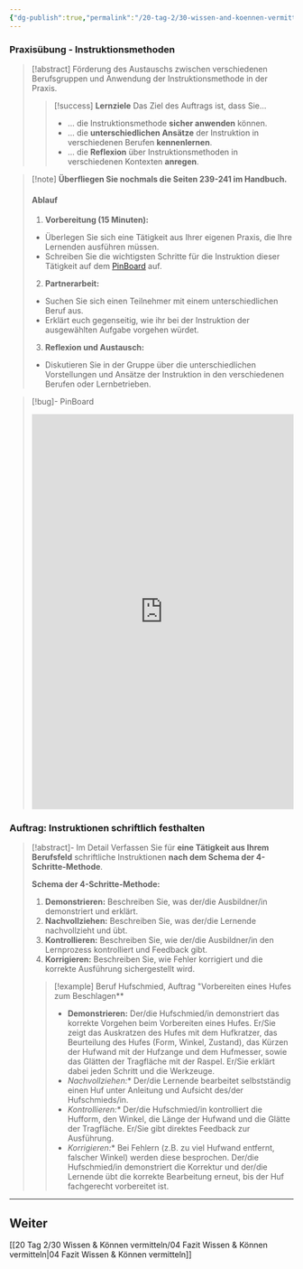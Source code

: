 ```yaml
---
{"dg-publish":true,"permalink":"/20-tag-2/30-wissen-and-koennen-vermitteln/03-praxisuebung/","noteIcon":""}
---
```


### Praxisübung - Instruktionsmethoden

> [!abstract] Förderung des Austauschs zwischen verschiedenen Berufsgruppen und Anwendung der Instruktionsmethode in der Praxis.
>
>> [!success] **Lernziele** Das Ziel des Auftrags ist, dass Sie...
>>
>> - ... die Instruktionsmethode **sicher anwenden** können.
>> - ... die **unterschiedlichen Ansätze** der Instruktion in verschiedenen Berufen **kennenlernen**.
>> - ... die **Reflexion** über Instruktionsmethoden in verschiedenen Kontexten **anregen**.

>[!note] **Überfliegen Sie nochmals die Seiten 239-241 im Handbuch.**
>#### Ablauf
>1. **Vorbereitung (15 Minuten):**
>
>  - Überlegen Sie sich eine Tätigkeit aus Ihrer eigenen Praxis, die Ihre Lernenden ausführen müssen.
>   - Schreiben Sie die wichtigsten Schritte für die Instruktion dieser Tätigkeit auf dem [PinBoard](https://tools.fobizz.com/pinboard/public_boards/fb1ed27b-0448-4338-b07b-48427428fab1?token=16dedddaaea932032e2e52020d3b3fdf) auf.
>
>2. **Partnerarbeit:**
> - Suchen Sie sich einen Teilnehmer mit einem unterschiedlichen Beruf aus.
> - Erklärt euch gegenseitig, wie ihr bei der Instruktion der ausgewählten Aufgabe vorgehen würdet.
>3. **Reflexion und Austausch:**
> - Diskutieren Sie in der Gruppe über die unterschiedlichen Vorstellungen und Ansätze der Instruktion in den verschiedenen Berufen oder Lernbetrieben.

>[!bug]- PinBoard
><iframe src="https://tools.fobizz.com/pinboard/public_boards/fb1ed27b-0448-4338-b07b-48427428fab1?token=16dedddaaea932032e2e52020d3b3fdf" style="border:0px #ffffff none;" name="myiFrame" scrolling="no" frameborder="1" marginheight="0px" marginwidth="0px" height="700px" width="100%" allowfullscreen></iframe>

### Auftrag: Instruktionen schriftlich festhalten
>[!abstract]- Im Detail
>Verfassen Sie für **eine Tätigkeit aus Ihrem Berufsfeld** schriftliche Instruktionen **nach dem Schema der 4-Schritte-Methode**.
>
>**Schema der 4-Schritte-Methode:**
>
>1.  **Demonstrieren:** Beschreiben Sie, was der/die Ausbildner/in demonstriert und erklärt.
>2.  **Nachvollziehen:** Beschreiben Sie, was der/die Lernende nachvollzieht und übt.
>3.  **Kontrollieren:** Beschreiben Sie, wie der/die Ausbildner/in den Lernprozess kontrolliert und Feedback gibt.
>4.  **Korrigieren:** Beschreiben Sie, wie Fehler korrigiert und die korrekte Ausführung sichergestellt wird.
>
>>[!example] Beruf Hufschmied, Auftrag "Vorbereiten eines Hufes zum Beschlagen**
>>
>>- **Demonstrieren:** Der/die Hufschmied/in demonstriert das korrekte Vorgehen beim Vorbereiten eines Hufes. Er/Sie zeigt das Auskratzen des Hufes mit dem Hufkratzer, das Beurteilung des Hufes (Form, Winkel, Zustand), das Kürzen der Hufwand mit der Hufzange und dem Hufmesser, sowie das Glätten der Tragfläche mit der Raspel.  Er/Sie erklärt dabei jeden Schritt und die Werkzeuge.
>>- **Nachvollziehen*:** Der/die Lernende bearbeitet selbstständig einen Huf unter Anleitung und Aufsicht des/der Hufschmieds/in.
>>- **Kontrollieren*:** Der/die Hufschmied/in kontrolliert die Hufform, den Winkel, die Länge der Hufwand und die Glätte der Tragfläche. Er/Sie gibt direktes Feedback zur Ausführung.
>>- **Korrigieren*:** Bei Fehlern (z.B. zu viel Hufwand entfernt, falscher Winkel) werden diese besprochen. Der/die Hufschmied/in demonstriert die Korrektur und der/die Lernende übt die korrekte Bearbeitung erneut, bis der Huf fachgerecht vorbereitet ist.


---

## Weiter
[[20 Tag 2/30 Wissen & Können vermitteln/04 Fazit Wissen & Können vermitteln\|04 Fazit Wissen & Können vermitteln]]